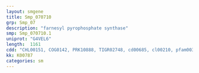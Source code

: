 ```yaml
---
layout: smgene
title: Smp_070710
grp: Smp_07
description: "farnesyl pyrophosphate synthase"
smp: Smp_070710.1
uniprot: "G4VEL6"
length:  1161
cdd: "CHL00151, COG0142, PRK10888, TIGR02748, cd00685, cl00210, pfam00348"
kk: K00787
categories: sm
---
```


